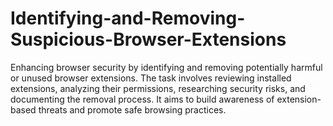 # Identifying-and-Removing-Suspicious-Browser-Extensions
Enhancing browser security by identifying and removing potentially harmful or unused browser extensions. The task involves reviewing installed extensions, analyzing their permissions, researching security risks, and documenting the removal process. It aims to build awareness of extension-based threats and promote safe browsing practices.
